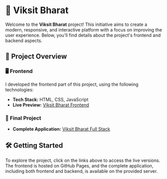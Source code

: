 # 🌟 Viksit Bharat

Welcome to the **Viksit Bharat** project! This initiative aims to create a modern, responsive, and interactive platform with a focus on improving the user experience. Below, you'll find details about the project's frontend and backend aspects.

## 🚀 Project Overview

### 🖥️ Frontend

I developed the frontend part of this project, using the following technologies:

- **Tech Stack:** HTML, CSS, JavaScript
- **Live Preview:** [Viksit Bharat Frontend](https://madhavdrax.github.io/ViksitBharat/)

### 🔗 Final Project

- **Complete Application:** [Viksit Bharat Full Stack](http://82.112.235.229/)

## 🛠️ Getting Started

To explore the project, click on the links above to access the live versions. The frontend is hosted on GitHub Pages, and the complete application, including both frontend and backend, is available on the provided server.
